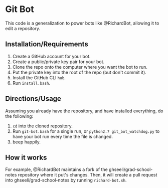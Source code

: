 # Git Bot

This code is a generalization to power bots like @RichardBot, allowing it to edit a repository.

## Installation/Requirements

1. Create a GitHub account for your bot.
2. Create a public/private key pair for your bot.
3. Clone the repo onto the computer where you want the bot to run.
4. Put the private key into the root of the repo (but don't commit it).
5. Install the GitHub CLI `hub`.
6. Run `install.bash`.

## Directions/Usage

Assuming you already have the repository, and have installed everything, do the following:

  1. `cd` into the cloned repository.
  2. Run `git-bot.bash` for a single run, or `python2.7 git_bot_watchdog.py` to have your bot run every time the file is changed.
  3. beep happily.


## How it works

For example, @RichardBot maintains a fork of the ghseeli/grad-school-notes repository where it put's changes. Then, it will create a pull request into ghseeli/grad-school-notes by running `richard-bot.sh`.
